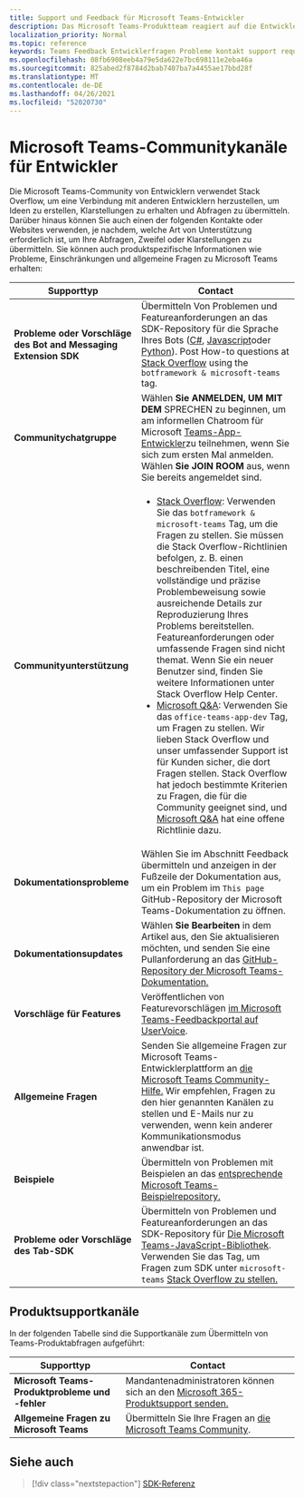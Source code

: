 ```yaml
---
title: Support und Feedback für Microsoft Teams-Entwickler
description: Das Microsoft Teams-Produktteam reagiert auf die Entwickler-Community über verschiedene Feedback- und Supportkanäle.
localization_priority: Normal
ms.topic: reference
keywords: Teams Feedback Entwicklerfragen Probleme kontakt support request bugs beiträge Communitydiskussionen
ms.openlocfilehash: 08fb6908eeb4a79e5da622e7bc698111e2eba46a
ms.sourcegitcommit: 825abed2f8784d2bab7407ba7a4455ae17bbd28f
ms.translationtype: MT
ms.contentlocale: de-DE
ms.lasthandoff: 04/26/2021
ms.locfileid: "52020730"
---
```

# <a name="microsoft-teams-developer-community-channels"></a>Microsoft Teams-Communitykanäle für Entwickler

Die Microsoft Teams-Community von Entwicklern verwendet Stack Overflow, um eine Verbindung mit anderen Entwicklern herzustellen, um Ideen zu erstellen, Klarstellungen zu erhalten und Abfragen zu übermitteln. Darüber hinaus können Sie auch einen der folgenden Kontakte oder Websites verwenden, je nachdem, welche Art von Unterstützung erforderlich ist, um Ihre Abfragen, Zweifel oder Klarstellungen zu übermitteln. Sie können auch produktspezifische Informationen wie Probleme, Einschränkungen und allgemeine Fragen zu Microsoft Teams erhalten:

|            **Supporttyp**            |               **Contact**                                                                                  |
|-----------------------------------------------------|---------------------------------------------------------------------------------------------------------------------------------------------------------------------------------------------------------------------------------------------------------------------------------------------------------------------------------------------------------------------------------------------------------------------------------------------------------------------------------------------------|
|         **Probleme oder Vorschläge des Bot and Messaging Extension SDK**         | Übermitteln Von Problemen und Featureanforderungen an das SDK-Repository für die Sprache Ihres Bots ([C#](https://github.com/Microsoft/botbuilder-dotnet/), [Javascript](https://github.com/Microsoft/botbuilder-js)oder [Python](https://github.com/Microsoft/botbuilder-python)). Post How-to questions at [Stack Overflow](https://stackoverflow.com/questions/tagged/botframework%20microsoft-teams) using the `botframework & microsoft-teams` tag.   |
|         **Communitychatgruppe**         |  Wählen **Sie ANMELDEN, UM MIT DEM** SPRECHEN zu beginnen, um am informellen Chatroom für Microsoft [Teams-App-Entwickler](https://gitter.im/OfficeDev/MicrosoftTeamsAppDev)zu teilnehmen, wenn Sie sich zum ersten Mal anmelden. Wählen **Sie JOIN ROOM** aus, wenn Sie bereits angemeldet sind.      |
|            **Communityunterstützung**             |     <ul><li> [Stack Overflow](https://stackoverflow.com/questions/tagged/microsoft-teams): Verwenden Sie das `botframework & microsoft-teams` Tag, um die Fragen zu stellen. Sie müssen die Stack Overflow-Richtlinien befolgen, z. B. einen beschreibenden Titel, eine vollständige und präzise Problembeweisung sowie ausreichende Details zur Reproduzierung Ihres Problems bereitstellen. Featureanforderungen oder umfassende Fragen sind nicht themat. Wenn Sie ein neuer Benutzer sind, finden Sie weitere Informationen unter Stack Overflow Help Center. </li>                                                                                                                                                                       <li>  [Microsoft Q&A](/answers/topics/office-teams-app-dev.html): Verwenden Sie das `office-teams-app-dev` Tag, um Fragen zu stellen. Wir lieben Stack Overflow und unser umfassender Support ist für Kunden sicher, die dort Fragen stellen. Stack Overflow hat jedoch bestimmte Kriterien zu Fragen, die für die Community geeignet sind, und [Microsoft Q&A](/answers/topics/office-teams-app-dev.html) hat eine offene Richtlinie dazu.  </li> </ul>                                                                                            |
|  **Dokumentationsprobleme**  |        Wählen Sie im Abschnitt Feedback übermitteln und anzeigen in der Fußzeile der Dokumentation aus, um ein Problem im `This page` GitHub-Repository der Microsoft Teams-Dokumentation zu öffnen.  [](https://github.com/MicrosoftDocs/msteams-docs/issues)                                                                                                                                                                                            |
|  **Dokumentationsupdates**           |     Wählen **Sie Bearbeiten** in dem Artikel aus, den Sie aktualisieren möchten, und senden Sie eine Pullanforderung an das [GitHub-Repository der Microsoft Teams-Dokumentation.](https://github.com/MicrosoftDocs/msteams-docs)                                                                                                                                                           |
|       **Vorschläge für Features**       |                                                                                                                                                                      Veröffentlichen von Featurevorschlägen [im Microsoft Teams-Feedbackportal auf UserVoice](https://microsoftteams.uservoice.com/forums/555103-public-preview/category/182881-developer-platform).                                                                                                                                                                      |
|       **Allgemeine Fragen**         |Senden Sie allgemeine Fragen zur Microsoft Teams-Entwicklerplattform an [die Microsoft Teams Community-Hilfe.](mailto:microsoftteamsdev@microsoft.com) Wir empfehlen, Fragen zu den hier genannten Kanälen zu stellen und E-Mails nur zu verwenden, wenn kein anderer Kommunikationsmodus anwendbar ist.                                                                                                                                                                      |
|        **Beispiele**         | Übermitteln von Problemen mit Beispielen an das [entsprechende Microsoft Teams-Beispielrepository.](/microsoftteams/platform/tutorials/code-samples)|
|           **Probleme oder Vorschläge des Tab-SDK**          |         Übermitteln von Problemen und Featureanforderungen an das SDK-Repository für [Die Microsoft Teams-JavaScript-Bibliothek](https://github.com/OfficeDev/microsoft-teams-library-js/issues). Verwenden Sie das Tag, um Fragen zum SDK unter `microsoft-teams` [Stack Overflow zu stellen.](https://stackoverflow.com/questions/tagged/microsoft-teams)                                                                                                                                                                            |

## <a name="product-support-channels"></a>Produktsupportkanäle
In der folgenden Tabelle sind die Supportkanäle zum Übermitteln von Teams-Produktabfragen aufgeführt:

|            **Supporttyp**            |               **Contact**                                                                                  |
|-----------------------------------------------------|---------------------------------------------------------------------------------------------------------------------------------------------------------------------------------------------------------------------------------------------------------------------------------------------------------------------------------------------------------------------------------------------------------------------------------------------------------------------------------------------------|
|         **Microsoft Teams-Produktprobleme und -fehler**          | Mandantenadministratoren können sich an den [Microsoft 365-Produktsupport senden.](/microsoft-365/admin/contact-support-for-business-products)                                                            |
|        **Allgemeine Fragen zu Microsoft Teams**        |  Übermitteln Sie Ihre Fragen an [die Microsoft Teams Community](https://answers.microsoft.com/en-us/msteams/forum).               |                                                           

## <a name="see-also"></a>Siehe auch

> [!div class="nextstepaction"]
> [SDK-Referenz](https://docs.microsoft.com/javascript/api/overview/msteams-client?view=msteams-client-js-latest&preserve-view=true)
